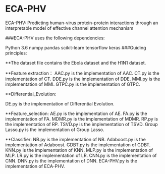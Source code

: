 # ECA-PHV

ECA-PHV: Predicting human-virus protein-protein interactions through an interpretable model of effective channel attention mechanism

###ECA-PHV uses the following dependencies:

Python 3.6
numpy
pandas
scikit-learn
tensorflow
keras
###Guiding principles:

**The dataset file contains the Ebola dataset and the H1N1 dataset.

**Feature extraction： AAC.py is the implementation of AAC. CT.py is the implementation of CT. DDE.py is the implementation of DDE. MMI.py is the implementation of MMI. GTPC.py is the implementation of GTPC.

**Differential_Evolution:

DE.py is the implementation of Differential Evolution.

**Feature_selection: AE.py is the implementation of AE. FA.py is the implementation of FA. MDMR.py is the implementation of MDMR. RP.py is the implementation of RP. TSVD.py is the implementation of TSVD. Group Lasso.py is the implementation of Group Lasso.

**Classifier: NB.py is the implementation of NB. Adaboost.py is the implementation of Adaboost. GDBT.py is the implementation of GDBT. KNN.py is the implementation of KNN. MLP.py is the implementation of MLP. LR.py is the implementation of LR. CNN.py is the implementation of CNN. DNN.py is the implementation of DNN. ECA-PHV.py is the implementation of ECA-PHV.
